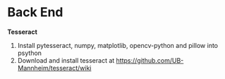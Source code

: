 # Back End

**Tesseract**

1. Install pytesseract, numpy, matplotlib, opencv-python and pillow into psython
2. Download and install tesseract at https://github.com/UB-Mannheim/tesseract/wiki
